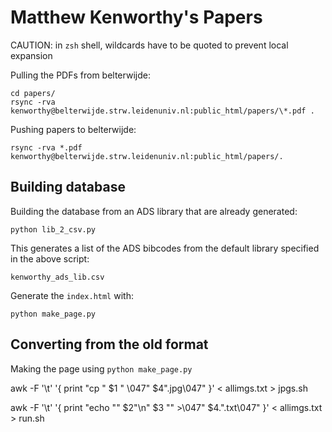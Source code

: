 # Matthew Kenworthy's Papers

CAUTION: in `zsh` shell, wildcards have to be quoted to prevent local expansion

Pulling the PDFs from belterwijde:

    cd papers/
    rsync -rva kenworthy@belterwijde.strw.leidenuniv.nl:public_html/papers/\*.pdf .

Pushing papers to belterwijde:

    rsync -rva *.pdf kenworthy@belterwijde.strw.leidenuniv.nl:public_html/papers/.

## Building database

Building the database from an ADS library that are already generated:

    python lib_2_csv.py

This generates a list of the ADS bibcodes from the default library specified in the above script:

    kenworthy_ads_lib.csv

Generate the `index.html` with:

    python make_page.py

## Converting from the old format

Making the page using `python make_page.py`

awk -F '\t' '{ print "cp " $1 " \047" $4".jpg\047" }' < allimgs.txt > jpgs.sh

awk -F '\t' '{ print "echo \"" $2"\\n" $3 "\" >\047" $4.".txt\047" }' < allimgs.txt > run.sh

